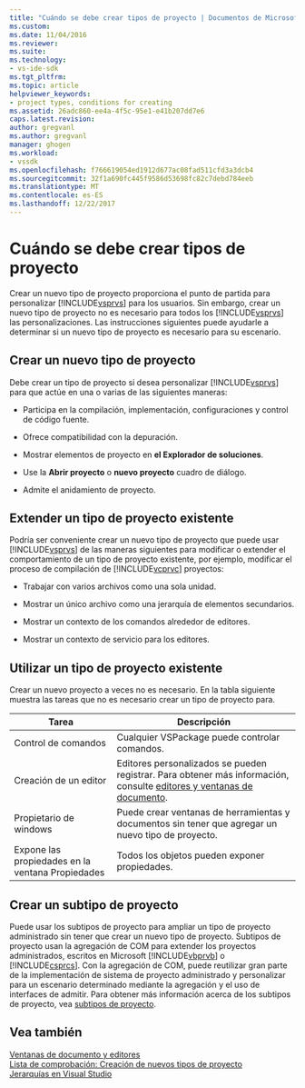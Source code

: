 ```yaml
---
title: "Cuándo se debe crear tipos de proyecto | Documentos de Microsoft"
ms.custom: 
ms.date: 11/04/2016
ms.reviewer: 
ms.suite: 
ms.technology:
- vs-ide-sdk
ms.tgt_pltfrm: 
ms.topic: article
helpviewer_keywords:
- project types, conditions for creating
ms.assetid: 26adc860-ee4a-4f5c-95e1-e41b207dd7e6
caps.latest.revision: 
author: gregvanl
ms.author: gregvanl
manager: ghogen
ms.workload:
- vssdk
ms.openlocfilehash: f766619054ed1912d677ac08fad511cfd3a3dcb4
ms.sourcegitcommit: 32f1a690fc445f9586d53698fc82c7debd784eeb
ms.translationtype: MT
ms.contentlocale: es-ES
ms.lasthandoff: 12/22/2017
---
```

# <a name="when-to-create-project-types"></a>Cuándo se debe crear tipos de proyecto
Crear un nuevo tipo de proyecto proporciona el punto de partida para personalizar [!INCLUDE[vsprvs](../../code-quality/includes/vsprvs_md.md)] para los usuarios. Sin embargo, crear un nuevo tipo de proyecto no es necesario para todos los [!INCLUDE[vsprvs](../../code-quality/includes/vsprvs_md.md)] las personalizaciones. Las instrucciones siguientes puede ayudarle a determinar si un nuevo tipo de proyecto es necesario para su escenario.  
  
## <a name="create-a-new-project-type"></a>Crear un nuevo tipo de proyecto  
 Debe crear un tipo de proyecto si desea personalizar [!INCLUDE[vsprvs](../../code-quality/includes/vsprvs_md.md)] para que actúe en una o varias de las siguientes maneras:  
  
-   Participa en la compilación, implementación, configuraciones y control de código fuente.  
  
-   Ofrece compatibilidad con la depuración.  
  
-   Mostrar elementos de proyecto en **el Explorador de soluciones**.  
  
-   Use la **Abrir proyecto** o **nuevo proyecto** cuadro de diálogo.  
  
-   Admite el anidamiento de proyecto.  
  
## <a name="extend-an-existing-project-type"></a>Extender un tipo de proyecto existente  
 Podría ser conveniente crear un nuevo tipo de proyecto que puede usar [!INCLUDE[vsprvs](../../code-quality/includes/vsprvs_md.md)] de las maneras siguientes para modificar o extender el comportamiento de un tipo de proyecto existente, por ejemplo, modificar el proceso de compilación de [!INCLUDE[vcprvc](../../code-quality/includes/vcprvc_md.md)] proyectos:  
  
-   Trabajar con varios archivos como una sola unidad.  
  
-   Mostrar un único archivo como una jerarquía de elementos secundarios.  
  
-   Mostrar un contexto de los comandos alrededor de editores.  
  
-   Mostrar un contexto de servicio para los editores.  
  
## <a name="use-an-existing-project-type"></a>Utilizar un tipo de proyecto existente  
 Crear un nuevo proyecto a veces no es necesario. En la tabla siguiente muestra las tareas que no es necesario crear un tipo de proyecto para.  
  
|Tarea|Descripción|  
|----------|-----------------|  
|Control de comandos|Cualquier VSPackage puede controlar comandos.|  
|Creación de un editor|Editores personalizados se pueden registrar. Para obtener más información, consulte [editores y ventanas de documento](http://msdn.microsoft.com/en-us/603625e1-62b6-413a-bc44-089346e166bc).|  
|Propietario de windows|Puede crear ventanas de herramientas y documentos sin tener que agregar un nuevo tipo de proyecto.|  
|Expone las propiedades en la ventana Propiedades|Todos los objetos pueden exponer propiedades.|  
  
## <a name="create-a-project-subtype"></a>Crear un subtipo de proyecto  
 Puede usar los subtipos de proyecto para ampliar un tipo de proyecto administrado sin tener que crear un nuevo tipo de proyecto. Subtipos de proyecto usan la agregación de COM para extender los proyectos administrados, escritos en Microsoft [!INCLUDE[vbprvb](../../code-quality/includes/vbprvb_md.md)] o [!INCLUDE[csprcs](../../data-tools/includes/csprcs_md.md)]. Con la agregación de COM, puede reutilizar gran parte de la implementación de sistema de proyecto administrado y personalizar para un escenario determinado mediante la agregación y el uso de interfaces de admitir. Para obtener más información acerca de los subtipos de proyecto, vea [subtipos de proyecto](../../extensibility/internals/project-subtypes.md).  
  
## <a name="see-also"></a>Vea también  
 [Ventanas de documento y editores](http://msdn.microsoft.com/en-us/603625e1-62b6-413a-bc44-089346e166bc)   
 [Lista de comprobación: Creación de nuevos tipos de proyecto](../../extensibility/internals/checklist-creating-new-project-types.md)   
 [Jerarquías en Visual Studio](../../extensibility/internals/hierarchies-in-visual-studio.md)